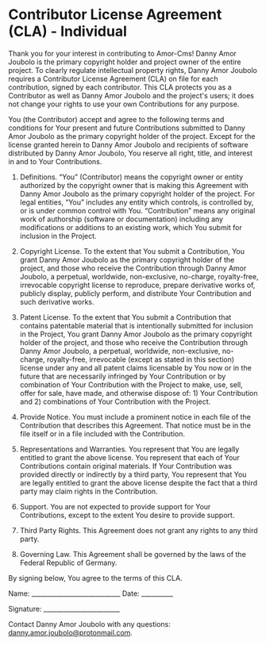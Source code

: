 # Contributor License Agreement (CLA) - Individual

Thank you for your interest in contributing to Amor-Cms! Danny Amor Joubolo is the primary copyright holder and project owner of the entire project. To clearly regulate intellectual property rights, Danny Amor Joubolo requires a Contributor License Agreement (CLA) on file for each contribution, signed by each contributor. This CLA protects you as a Contributor as well as Danny Amor Joubolo and the project's users; it does not change your rights to use your own Contributions for any purpose.

You (the Contributor) accept and agree to the following terms and conditions for Your present and future Contributions submitted to Danny Amor Joubolo as the primary copyright holder of the project. Except for the license granted herein to Danny Amor Joubolo and recipients of software distributed by Danny Amor Joubolo, You reserve all right, title, and interest in and to Your Contributions.

1. Definitions. “You” (Contributor) means the copyright owner or entity authorized by the copyright owner that is making this Agreement with Danny Amor Joubolo as the primary copyright holder of the project. For legal entities, “You” includes any entity which controls, is controlled by, or is under common control with You. “Contribution” means any original work of authorship (software or documentation) including any modifications or additions to an existing work, which You submit for inclusion in the Project.

2. Copyright License. To the extent that You submit a Contribution, You grant Danny Amor Joubolo as the primary copyright holder of the project, and those who receive the Contribution through Danny Amor Joubolo, a perpetual, worldwide, non-exclusive, no-charge, royalty-free, irrevocable copyright license to reproduce, prepare derivative works of, publicly display, publicly perform, and distribute Your Contribution and such derivative works.

3. Patent License. To the extent that You submit a Contribution that contains patentable material that is intentionally submitted for inclusion in the Project, You grant Danny Amor Joubolo as the primary copyright holder of the project, and those who receive the Contribution through Danny Amor Joubolo, a perpetual, worldwide, non-exclusive, no-charge, royalty-free, irrevocable (except as stated in this section) license under any and all patent claims licensable by You now or in the future that are necessarily infringed by Your Contribution or by combination of Your Contribution with the Project to make, use, sell, offer for sale, have made, and otherwise dispose of: 1) Your Contribution and 2) combinations of Your Contribution with the Project.

4. Provide Notice. You must include a prominent notice in each file of the Contribution that describes this Agreement. That notice must be in the file itself or in a file included with the Contribution.

5. Representations and Warranties. You represent that You are legally entitled to grant the above license. You represent that each of Your Contributions contain original materials. If Your Contribution was provided directly or indirectly by a third party, You represent that You are legally entitled to grant the above license despite the fact that a third party may claim rights in the Contribution.

6. Support. You are not expected to provide support for Your Contributions, except to the extent You desire to provide support.

7. Third Party Rights. This Agreement does not grant any rights to any third party.

8. Governing Law. This Agreement shall be governed by the laws of the Federal Republic of Germany.

By signing below, You agree to the terms of this CLA.

Name: ____________________________ Date: __________

Signature: ________________________

Contact Danny Amor Joubolo with any questions: danny.amor.joubolo@protonmail.com.
